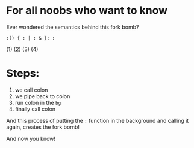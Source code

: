# For all noobs who want to know

Ever wondered the semantics behind this fork bomb?

`:() { : | : & }; :`

(1) (2) (3)  (4)

Steps:
=====
1. we call colon
1. we pipe back to colon
1. run colon in the `bg`
1. finally call colon

And this process of putting the `:` function in the background and calling it
again, creates the fork bomb!

And now you know!
